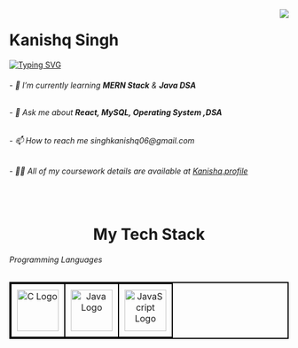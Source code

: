 <img align="right" src="https://visitor-badge.laobi.icu/badge?page_id=KanishqSingh.KanishqSingh" />

 <h1 >Kanishq Singh</h1>
    
   

<a href="https://git.io/typing-svg"><img src="https://readme-typing-svg.demolab.com?font=Fira+Code&pause=500&multiline=true&width=435&lines=Hello+Fellas!+Welcome+to+My+Profile" alt="Typing SVG" /></a>


<h6>- 🌱 I’m currently learning <b>MERN Stack</b> & <b>Java DSA</b></h6>
<h6>- 💬 Ask me about <b>React, MySQL, Operating System ,DSA</b></h6>
<h6>- 📫 How to reach me singhkanishq06@gmail.com</h6>
<h6>- 👨‍💻 All of my coursework details are available at <a href="https://kanishq-portfolio.vercel.app"
>Kanishq.profile</a></h6>

<br/>
<h1 style="text-align: center;">My Tech Stack</h1>
<h6>Programming Languages </h6>
    <table style="border: 2px solid black; border-collapse: collapse; width: 100%; text-align: center;">
        <tr>
            <td style="border: 2px solid black; padding: 10px;">
                <a href="https://en.wikipedia.org/wiki/C_(programming_language)" target="_blank">
                    <img src="https://upload.wikimedia.org/wikipedia/commons/1/19/C_Logo.png" alt="C Logo" style="width: 75px; height: auto;">
                </a>
            </td>
            <td style="border: 2px solid black; padding: 10px;">
                <a href="https://www.oracle.com/java/" target="_blank">
                    <img src="https://images.javatpoint.com/core/images/java-logo1.png" alt="Java Logo" style="width: 75px; height: auto;">
                </a>
            </td>
            <td style="border: 2px solid black; padding: 10px;">
                <a href="https://developer.mozilla.org/en-US/docs/Web/JavaScript" target="_blank">
                    <img src="https://upload.wikimedia.org/wikipedia/commons/6/6a/JavaScript-logo.png" alt="JavaScript Logo" style="width: 75px; height: auto;">
                </a>
            </td>
        </tr>
    </table>

